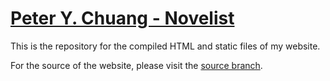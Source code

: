 # [Peter Y. Chuang - Novelist](https://novelist.xyz)

This is the repository for the compiled HTML and static files of my website.

For the source of the website, please visit the [source branch](https://github.com/peterychuang/peterychuang.github.io/tree/source).
